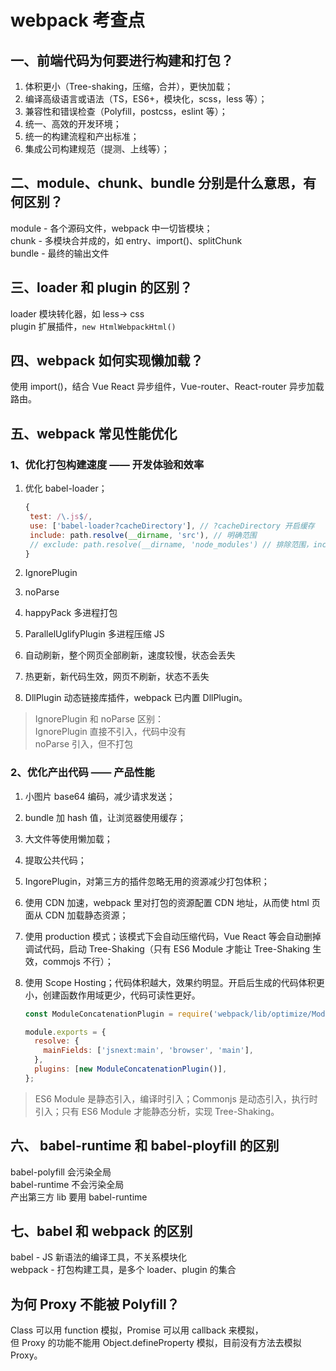 # webpack 考查点

## 一、前端代码为何要进行构建和打包？

1. 体积更小（Tree-shaking，压缩，合并），更快加载；
2. 编译高级语言或语法（TS，ES6+，模块化，scss，less 等）；
3. 兼容性和错误检查（Polyfill，postcss，eslint 等）；
4. 统一、高效的开发环境；
5. 统一的构建流程和产出标准；
6. 集成公司构建规范（提测、上线等）；

## 二、module、chunk、bundle 分别是什么意思，有何区别？

module - 各个源码文件，webpack 中一切皆模块；  
chunk - 多模块合并成的，如 entry、import()、splitChunk  
bundle - 最终的输出文件

## 三、loader 和 plugin 的区别？

loader 模块转化器，如 less-> css  
plugin 扩展插件，`new HtmlWebpackHtml()`

## 四、webpack 如何实现懒加载？

使用 import()，结合 Vue React 异步组件，Vue-router、React-router 异步加载路由。

## 五、webpack 常见性能优化

### 1、优化打包构建速度 —— 开发体验和效率

1. 优化 babel-loader；

   ```js
   {
    test: /\.js$/,
    use: ['babel-loader?cacheDirectory'], // ?cacheDirectory 开启缓存
    include: path.resolve(__dirname, 'src'), // 明确范围
    // exclude: path.resolve(__dirname, 'node_modules') // 排除范围，include和exclude 二者选一个即可
   }
   ```

2. IgnorePlugin
3. noParse
4. happyPack 多进程打包
5. ParallelUglifyPlugin 多进程压缩 JS
6. 自动刷新，整个网页全部刷新，速度较慢，状态会丢失
7. 热更新，新代码生效，网页不刷新，状态不丢失
8. DllPlugin 动态链接库插件，webpack 已内置 DllPlugin。

> IgnorePlugin 和 noParse 区别：  
> IgnorePlugin 直接不引入，代码中没有  
> noParse 引入，但不打包

### 2、优化产出代码 —— 产品性能

1. 小图片 base64 编码，减少请求发送；
2. bundle 加 hash 值，让浏览器使用缓存；
3. 大文件等使用懒加载；
4. 提取公共代码；
5. IngorePlugin，对第三方的插件忽略无用的资源减少打包体积；
6. 使用 CDN 加速，webpack 里对打包的资源配置 CDN 地址，从而使 html 页面从 CDN 加载静态资源；
7. 使用 production 模式；该模式下会自动压缩代码，Vue React 等会自动删掉调试代码，启动 Tree-Shaking（只有 ES6 Module 才能让 Tree-Shaking 生效，commojs 不行）；
8. 使用 Scope Hosting；代码体积越大，效果约明显。开启后生成的代码体积更小，创建函数作用域更少，代码可读性更好。

   ```js
   const ModuleConcatenationPlugin = require('webpack/lib/optimize/ModuleConcatenationPlugin');

   module.exports = {
     resolve: {
       mainFields: ['jsnext:main', 'browser', 'main'],
     },
     plugins: [new ModuleConcatenationPlugin()],
   };
   ```

> ES6 Module 是静态引入，编译时引入；Commonjs 是动态引入，执行时引入；只有 ES6 Module 才能静态分析，实现 Tree-Shaking。

## 六、 babel-runtime 和 babel-ployfill 的区别

babel-polyfill 会污染全局  
babel-runtime 不会污染全局  
产出第三方 lib 要用 babel-runtime

## 七、babel 和 webpack 的区别

babel - JS 新语法的编译工具，不关系模块化  
webpack - 打包构建工具，是多个 loader、plugin 的集合

## 为何 Proxy 不能被 Polyfill？

Class 可以用 function 模拟，Promise 可以用 callback 来模拟，  
但 Proxy 的功能不能用 Object.defineProperty 模拟，目前没有方法去模拟 Proxy。
